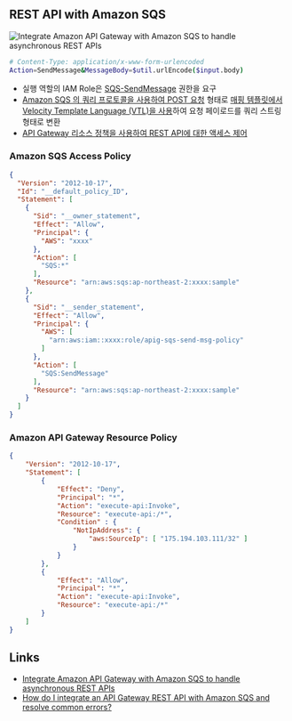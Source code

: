## REST API with Amazon SQS

![Integrate Amazon API Gateway with Amazon SQS to handle asynchronous REST APIs](https://docs.aws.amazon.com/images/prescriptive-guidance/latest/patterns/images/pattern-img/70984dee-e49f-4446-9d52-49ce826c3909/images/737ba0b2-da8f-4478-8c54-0a4835fd69f9.png)

```sh
# Content-Type: application/x-www-form-urlencoded
Action=SendMessage&MessageBody=$util.urlEncode($input.body)
```

- 실행 역할의 IAM Role은 [SQS-SendMessage](https://docs.aws.amazon.com/apigateway/latest/developerguide/http-api-develop-integrations-aws-services-reference.html#SQS-SendMessage) 권한을 요구
- [Amazon SQS 의 쿼리 프로토콜을 사용하여 POST 요청](https://docs.aws.amazon.com/ko_kr/AWSSimpleQueueService/latest/SQSDeveloperGuide/sqs-making-api-requests-xml.html#structure-post-request) 형태로 [매핑 템플릿에서 Velocity Template Language (VTL)을 사용](https://docs.aws.amazon.com/apigateway/latest/developerguide/api-gateway-mapping-template-reference.html#input-variable-reference)하여 요청 페이로드를 쿼리 스트링 형태로 변환
- [API Gateway 리소스 정책을 사용하여 REST API에 대한 액세스 제어](https://docs.aws.amazon.com/ko_kr/apigateway/latest/developerguide/apigateway-resource-policies.html)

### Amazon SQS Access Policy
```json
{
  "Version": "2012-10-17",
  "Id": "__default_policy_ID",
  "Statement": [
    {
      "Sid": "__owner_statement",
      "Effect": "Allow",
      "Principal": {
        "AWS": "xxxx"
      },
      "Action": [
        "SQS:*"
      ],
      "Resource": "arn:aws:sqs:ap-northeast-2:xxxx:sample"
    },
    {
      "Sid": "__sender_statement",
      "Effect": "Allow",
      "Principal": {
        "AWS": [
          "arn:aws:iam::xxxx:role/apig-sqs-send-msg-policy"
        ]
      },
      "Action": [
        "SQS:SendMessage"
      ],
      "Resource": "arn:aws:sqs:ap-northeast-2:xxxx:sample"
    }
  ]
}
```

### Amazon API Gateway Resource Policy
```json
{
    "Version": "2012-10-17",
    "Statement": [
        {
            "Effect": "Deny",
            "Principal": "*",
            "Action": "execute-api:Invoke",
            "Resource": "execute-api:/*",
            "Condition" : {
                "NotIpAddress": {
                    "aws:SourceIp": [ "175.194.103.111/32" ]
                }
            }
        },
        {
            "Effect": "Allow",
            "Principal": "*",
            "Action": "execute-api:Invoke",
            "Resource": "execute-api:/*"
        }
    ]
}
```

## Links
- [Integrate Amazon API Gateway with Amazon SQS to handle asynchronous REST APIs](https://docs.aws.amazon.com/prescriptive-guidance/latest/patterns/integrate-amazon-api-gateway-with-amazon-sqs-to-handle-asynchronous-rest-apis.html)
- [How do I integrate an API Gateway REST API with Amazon SQS and resolve common errors?](https://repost.aws/knowledge-center/api-gateway-rest-api-sqs-errors)
